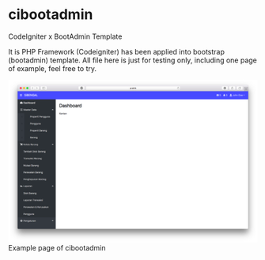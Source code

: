 # cibootadmin
CodeIgniter x BootAdmin Template

It is PHP Framework (Codeigniter) has been applied into bootstrap (bootadmin) template. All file here is just for testing only, including one page of example, feel free to try.

![Example](example.png)
Example page of cibootadmin

